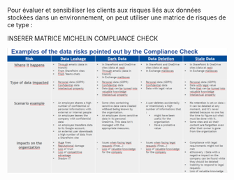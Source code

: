 Pour évaluer et sensibiliser les clients aux risques liés aux données stockées dans un environnement, on peut utiliser une matrice de risques de ce type :

INSERER MATRICE MICHELIN COMPLIANCE CHECK


![image.png](/.attachments/image-99036da9-8656-42d9-81c1-856d30b6c7b0.png)